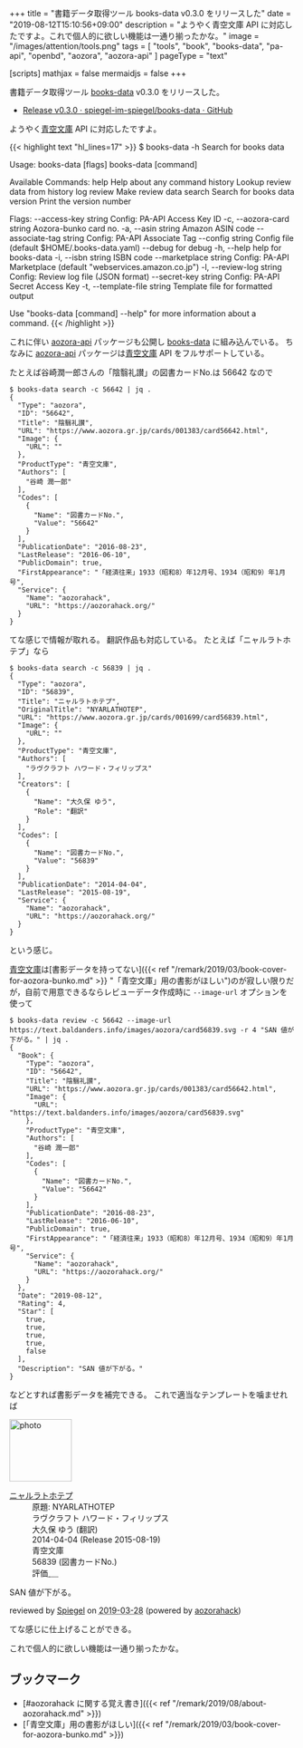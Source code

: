 +++
title = "書籍データ取得ツール books-data v0.3.0 をリリースした"
date =  "2019-08-12T15:10:56+09:00"
description = "ようやく青空文庫 API に対応したですよ。これで個人的に欲しい機能は一通り揃ったかな。"
image = "/images/attention/tools.png"
tags = [ "tools", "book", "books-data", "pa-api", "openbd", "aozora", "aozora-api" ]
pageType = "text"

[scripts]
  mathjax = false
  mermaidjs = false
+++

書籍データ取得ツール [books-data] v0.3.0 をリリースした。

- [Release v0.3.0 · spiegel-im-spiegel/books-data · GitHub](https://github.com/spiegel-im-spiegel/books-data/releases/tag/v0.3.0)

ようやく[青空文庫] API に対応したですよ。

{{< highlight text "hl_lines=17" >}}
$ books-data -h
Search for books data

Usage:
  books-data [flags]
  books-data [command]

Available Commands:
  help        Help about any command
  history     Lookup review data from history log
  review      Make review data
  search      Search for books data
  version     Print the version number

Flags:
      --access-key string      Config: PA-API Access Key ID
  -c, --aozora-card string     Aozora-bunko card no.
  -a, --asin string            Amazon ASIN code
      --associate-tag string   Config: PA-API Associate Tag
      --config string          Config file (default $HOME/.books-data.yaml)
      --debug                  for debug
  -h, --help                   help for books-data
  -i, --isbn string            ISBN code
      --marketplace string     Config: PA-API Marketplace (default "webservices.amazon.co.jp")
  -l, --review-log string      Config: Review log file (JSON format)
      --secret-key string      Config: PA-API Secret Access Key
  -t, --template-file string   Template file for formatted output

Use "books-data [command] --help" for more information about a command.
{{< /highlight >}}

これに伴い [aozora-api] パッケージも公開し [books-data] に組み込んでいる。
ちなみに [aozora-api] パッケージは[青空文庫] API をフルサポートしている。

たとえば谷崎潤一郎さんの「陰翳礼讃」の図書カードNo.は 56642 なので

```text
$ books-data search -c 56642 | jq .
{
  "Type": "aozora",
  "ID": "56642",
  "Title": "陰翳礼讃",
  "URL": "https://www.aozora.gr.jp/cards/001383/card56642.html",
  "Image": {
    "URL": ""
  },
  "ProductType": "青空文庫",
  "Authors": [
    "谷崎 潤一郎"
  ],
  "Codes": [
    {
      "Name": "図書カードNo.",
      "Value": "56642"
    }
  ],
  "PublicationDate": "2016-08-23",
  "LastRelease": "2016-06-10",
  "PublicDomain": true,
  "FirstAppearance": "「経済往来」1933（昭和8）年12月号、1934（昭和9）年1月号",
  "Service": {
    "Name": "aozorahack",
    "URL": "https://aozorahack.org/"
  }
}
```

てな感じで情報が取れる。
翻訳作品も対応している。
たとえば「ニャルラトホテプ」なら

```text
$ books-data search -c 56839 | jq .
{
  "Type": "aozora",
  "ID": "56839",
  "Title": "ニャルラトホテプ",
  "OriginalTitle": "NYARLATHOTEP",
  "URL": "https://www.aozora.gr.jp/cards/001699/card56839.html",
  "Image": {
    "URL": ""
  },
  "ProductType": "青空文庫",
  "Authors": [
    "ラヴクラフト ハワード・フィリップス"
  ],
  "Creators": [
    {
      "Name": "大久保 ゆう",
      "Role": "翻訳"
    }
  ],
  "Codes": [
    {
      "Name": "図書カードNo.",
      "Value": "56839"
    }
  ],
  "PublicationDate": "2014-04-04",
  "LastRelease": "2015-08-19",
  "Service": {
    "Name": "aozorahack",
    "URL": "https://aozorahack.org/"
  }
}
```

という感じ。

[青空文庫]は[書影データを持ってない]({{< ref "/remark/2019/03/book-cover-for-aozora-bunko.md" >}} "「青空文庫」用の書影がほしい")のが寂しい限りだが，自前で用意できるならレビューデータ作成時に `--image-url` オプションを使って

```text
$ books-data review -c 56642 --image-url https://text.baldanders.info/images/aozora/card56839.svg -r 4 "SAN 値が下がる。" | jq .
{
  "Book": {
    "Type": "aozora",
    "ID": "56642",
    "Title": "陰翳礼讃",
    "URL": "https://www.aozora.gr.jp/cards/001383/card56642.html",
    "Image": {
      "URL": "https://text.baldanders.info/images/aozora/card56839.svg"
    },
    "ProductType": "青空文庫",
    "Authors": [
      "谷崎 潤一郎"
    ],
    "Codes": [
      {
        "Name": "図書カードNo.",
        "Value": "56642"
      }
    ],
    "PublicationDate": "2016-08-23",
    "LastRelease": "2016-06-10",
    "PublicDomain": true,
    "FirstAppearance": "「経済往来」1933（昭和8）年12月号、1934（昭和9）年1月号",
    "Service": {
      "Name": "aozorahack",
      "URL": "https://aozorahack.org/"
    }
  },
  "Date": "2019-08-12",
  "Rating": 4,
  "Star": [
    true,
    true,
    true,
    true,
    false
  ],
  "Description": "SAN 値が下がる。"
}
```

などとすれば書影データを補完できる。
これで適当なテンプレートを噛ませれば

<div class="hreview">
  <div class="photo"><a class="item url" href="https://www.aozora.gr.jp/cards/001699/card56839.html"><img src="https://text.baldanders.info/images/aozora/card56839.svg" width="110" alt="photo"></a></div>
  <dl class="fn">
    <dt><a href="https://www.aozora.gr.jp/cards/001699/card56839.html">ニャルラトホテプ</a></dt>
    <dd>原題: NYARLATHOTEP</dd>
    <dd>ラヴクラフト ハワード・フィリップス</dd>
    <dd>大久保 ゆう (翻訳)</dd>
    <dd> 2014-04-04 (Release 2015-08-19)</dd>
    <dd>青空文庫</dd>
    <dd>56839 (図書カードNo.)</dd>
    <dd>評価<abbr class="rating fa-sm" title="4">&nbsp;<i class="fas fa-star"></i>&nbsp;<i class="fas fa-star"></i>&nbsp;<i class="fas fa-star"></i>&nbsp;<i class="fas fa-star"></i>&nbsp;<i class="far fa-star"></i></abbr></dd>
  </dl>
  <p class="description">SAN 値が下がる。</p>
  <p class="powered-by">reviewed by <a href='#maker' class='reviewer'>Spiegel</a> on <abbr class="dtreviewed" title="2019-03-28">2019-03-28</abbr> (powered by <a href="https://aozorahack.org/">aozorahack</a>)</p>
</div>

てな感じに仕上げることができる。

これで個人的に欲しい機能は一通り揃ったかな。

## ブックマーク

- [#aozorahack に関する覚え書き]({{< ref "/remark/2019/08/about-aozorahack.md" >}})
- [「青空文庫」用の書影がほしい]({{< ref "/remark/2019/03/book-cover-for-aozora-bunko.md" >}})

[books-data]: https://github.com/spiegel-im-spiegel/books-data "spiegel-im-spiegel/books-data: Search for Books Data"
[PA-API]: https://affiliate.amazon.co.jp/assoc_credentials/home "Product Advertising API"
[openBD]: https://openbd.jp/ "openBD | 書誌情報・書影を自由に"
[青空文庫]: https://www.aozora.gr.jp/ "青空文庫　Aozora Bunko"
[aozora-api]: https://github.com/spiegel-im-spiegel/aozora-api "spiegel-im-spiegel/aozora-api: APIs for Aozora-bunko RESTful Service by Golang"
